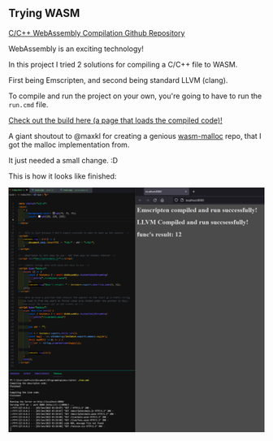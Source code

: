 ## Trying WASM

[C/C++ WebAssembly Compilation Github Repository](https://github.com/beProsto/C-CPP-WASM-Compilation/)

WebAssembly is an exciting technology!

In this project I tried 2 solutions for compiling a C/C++ file to WASM.

First being Emscripten, and second being standard LLVM (clang).

To compile and run the project on your own, you're going to have to run the `run.cmd` file.

[Check out the build here (a page that loads the compiled code)!](https://beprosto.github.io/C-CPP-WASM-Compilation/build/)

A giant shoutout to @maxkl for creating a genious [wasm-malloc](https://github.com/maxkl/wasm-malloc) repo, that I got the malloc implementation from.

It just needed a small change. :D

This is how it looks like finished:

![screenshot](It_all_works.png)

